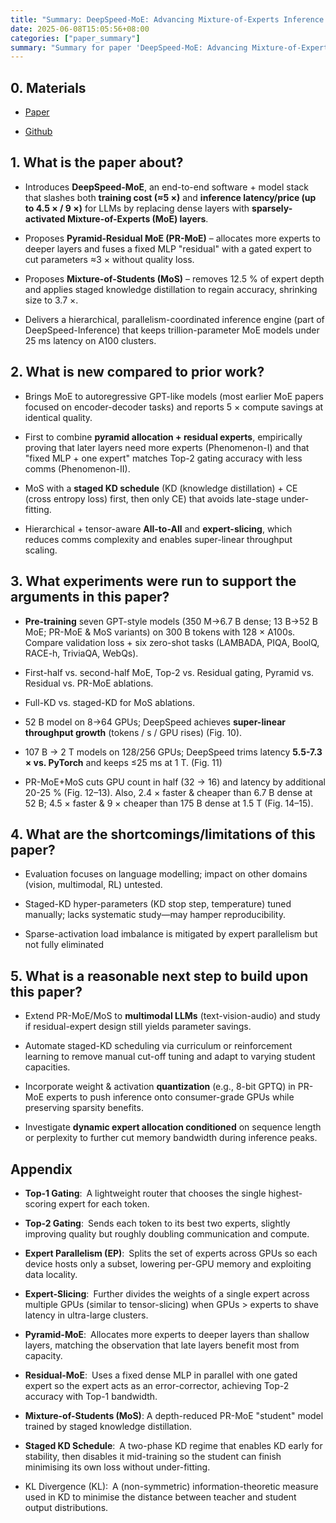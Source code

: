 ```yaml
---
title: "Summary: DeepSpeed-MoE: Advancing Mixture-of-Experts Inference and Training to Power Next-Generation AI Scale"
date: 2025-06-08T15:05:56+08:00
categories: ["paper_summary"]
summary: "Summary for paper 'DeepSpeed-MoE: Advancing Mixture-of-Experts Inference and Training to Power Next-Generation AI Scale'"
---
```


## 0. Materials

- [Paper](https://arxiv.org/pdf/2201.05596)

- [Github](https://github.com/deepspeedai/DeepSpeed)

## 1. What is the paper about?

- Introduces **DeepSpeed-MoE**, an end-to-end software + model stack that slashes both **training cost (≈5 ×)** and **inference latency/price (up to 4.5 × / 9 ×)** for LLMs by replacing dense layers with **sparsely-activated Mixture-of-Experts (MoE) layers**.

- Proposes **Pyramid-Residual MoE (PR-MoE)** – allocates more experts to deeper layers and fuses a fixed MLP "residual" with a gated expert to cut parameters ≈3 × without quality loss.

- Proposes **Mixture-of-Students (MoS)** – removes 12.5 % of expert depth and applies staged knowledge distillation to regain accuracy, shrinking size to 3.7 ×.

- Delivers a hierarchical, parallelism-coordinated inference engine (part of DeepSpeed-Inference) that keeps trillion-parameter MoE models under 25 ms latency on A100 clusters.

## 2. What is new compared to prior work?

- Brings MoE to autoregressive GPT-like models (most earlier MoE papers focused on encoder-decoder tasks) and reports 5 × compute savings at identical quality.

- First to combine **pyramid allocation + residual experts**, empirically proving that later layers need more experts (Phenomenon-I) and that "fixed MLP + one expert" matches Top-2 gating accuracy with less comms (Phenomenon-II).

- MoS with a **staged KD schedule** (KD (knowledge distillation) + CE (cross entropy loss) first, then only CE) that avoids late-stage under-fitting.

- Hierarchical + tensor-aware **All-to-All** and **expert-slicing**, which reduces comms complexity and enables super-linear throughput scaling.

## 3. What experiments were run to support the arguments in this paper?

- **Pre-training** seven GPT-style models (350 M→6.7 B dense; 13 B→52 B MoE; PR-MoE & MoS variants) on 300 B tokens with 128 × A100s. Compare validation loss + six zero-shot tasks (LAMBADA, PIQA, BoolQ, RACE-h, TriviaQA, WebQs).

- First-half vs. second-half MoE, Top-2 vs. Residual gating, Pyramid vs. Residual vs. PR-MoE ablations.

- Full-KD vs. staged-KD for MoS ablations.

- 52 B model on 8→64 GPUs; DeepSpeed achieves **super-linear throughput growth** (tokens / s / GPU rises) (Fig. 10).

- 107 B → 2 T models on 128/256 GPUs; DeepSpeed trims latency **5.5-7.3 × vs. PyTorch** and keeps ≤25 ms at 1 T. (Fig. 11)

- PR-MoE+MoS cuts GPU count in half (32 → 16) and latency by additional 20-25 % (Fig. 12–13). Also, 2.4 × faster & cheaper than 6.7 B dense at 52 B; 4.5 × faster & 9 × cheaper than 175 B dense at 1.5 T (Fig. 14–15).

## 4. What are the shortcomings/limitations of this paper?

- Evaluation focuses on language modelling; impact on other domains (vision, multimodal, RL) untested.

- Staged-KD hyper-parameters (KD stop step, temperature) tuned manually; lacks systematic study—may hamper reproducibility.

- Sparse-activation load imbalance is mitigated by expert parallelism but not fully eliminated

## 5. What is a reasonable next step to build upon this paper?

- Extend PR-MoE/MoS to **multimodal LLMs** (text-vision-audio) and study if residual-expert design still yields parameter savings.

- Automate staged-KD scheduling via curriculum or reinforcement learning to remove manual cut-off tuning and adapt to varying student capacities.

- Incorporate weight & activation **quantization** (e.g., 8-bit GPTQ) in PR-MoE experts to push inference onto consumer-grade GPUs while preserving sparsity benefits.

- Investigate **dynamic expert allocation conditioned** on sequence length or perplexity to further cut memory bandwidth during inference peaks.

## Appendix

- **Top-1 Gating**: A lightweight router that chooses the single highest-scoring expert for each token.

- **Top-2 Gating**: Sends each token to its best two experts, slightly improving quality but roughly doubling communication and compute.

- **Expert Parallelism (EP)**: Splits the set of experts across GPUs so each device hosts only a subset, lowering per-GPU memory and exploiting data locality.

- **Expert-Slicing**: Further divides the weights of a single expert across multiple GPUs (similar to tensor-slicing) when GPUs > experts to shave latency in ultra-large clusters.

- **Pyramid-MoE**: Allocates more experts to deeper layers than shallow layers, matching the observation that late layers benefit most from capacity.

- **Residual-MoE**: Uses a fixed dense MLP in parallel with one gated expert so the expert acts as an error-corrector, achieving Top-2 accuracy with Top-1 bandwidth.

- **Mixture-of-Students (MoS)**: A depth-reduced PR-MoE "student" model trained by staged knowledge distillation.

- **Staged KD Schedule**: A two-phase KD regime that enables KD early for stability, then disables it mid-training so the student can finish minimising its own loss without under-fitting.

- KL Divergence (KL): A (non-symmetric) information-theoretic measure used in KD to minimise the distance between teacher and student output distributions.
